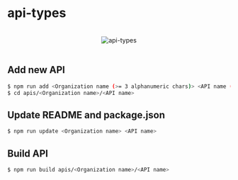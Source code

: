 # api-types

<br />
<div align="center">
  <img src="https://aspida.github.io/api-types/logos/png/logo.png" alt="api-types" />
</div>
<br />

## Add new API

```sh
$ npm run add <Organization name (>= 3 alphanumeric chars)> <API name (>= 5 alphanumeric chars)>
$ cd apis/<Organization name>/<API name>
```

## Update README and package.json

```sh
$ npm run update <Organization name> <API name>
```

## Build API

```sh
$ npm run build apis/<Organization name>/<API name>
```
